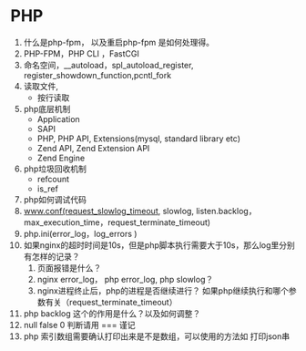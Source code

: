 # PHP

1. 什么是php-fpm， 以及重启php-fpm 是如何处理得。
2. PHP-FPM，PHP CLI ，FastCGI
3. 命名空间，__autoload，spl_autoload_register, register_showdown_function,pcntl_fork
4. 读取文件,
    - 按行读取
5. php底层机制
    - Application
    - SAPI
    - PHP, PHP API, Extensions(mysql, standard library etc)
    - Zend API, Zend Extension API
    - Zend Engine
6. php垃圾回收机制
    - refcount
    - is_ref
7. php如何调试代码
8. www.conf(request_slowlog_timeout, slowlog, listen.backlog，max_execution_time，request_terminate_timeout)
9. php.ini(error_log，log_errors )
10. 如果nginx的超时时间是10s，但是php脚本执行需要大于10s，那么log里分别有怎样的记录？
    1. 页面报错是什么？
    2. nginx error_log， php error_log, php slowlog？
    3. nginx进程终止后，php的进程是否继续进行？ 如果php继续执行和哪个参数有关（request_terminate_timeout）
11. php backlog 这个的作用是什么？以及如何调整？
12. null false 0 判断请用 ===  谨记
13. php 索引数组需要确认打印出来是不是数组，可以使用的方法如 打印json串


